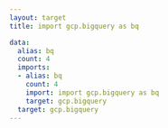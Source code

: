 ```yaml
---
layout: target
title: import gcp.bigquery as bq

data:
  alias: bq
  count: 4
  imports:
  - alias: bq
    count: 4
    import: import gcp.bigquery as bq
    target: gcp.bigquery
  target: gcp.bigquery
---
```

